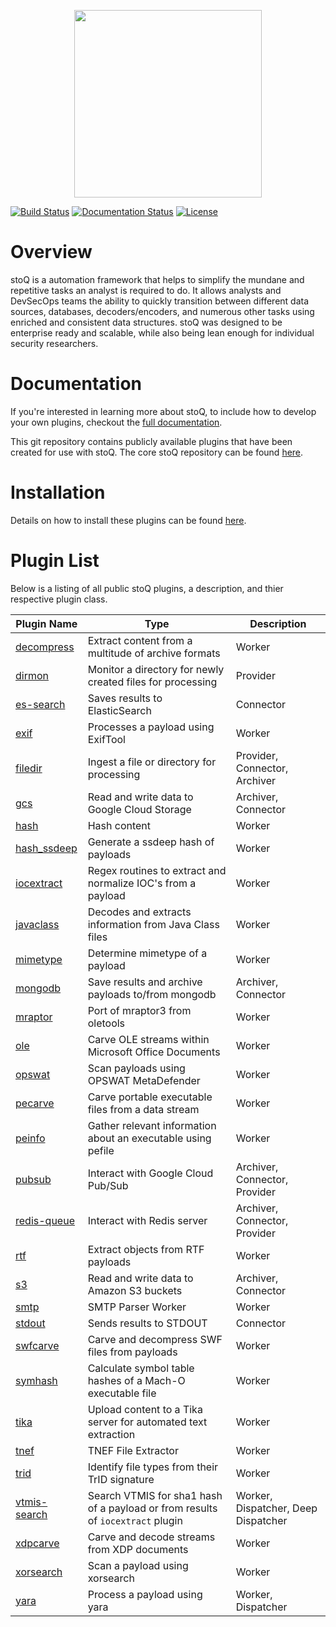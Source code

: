 <p align="center">
<img src="http://stoq.punchcyber.com/i/stoq.png" width="300"><br />
</p>

[![Build Status](https://travis-ci.org/PUNCH-Cyber/stoq-plugins-public.svg?branch=v2)](https://travis-ci.org/PUNCH-Cyber/stoq-plugins-public)
[![Documentation Status](https://readthedocs.org/projects/stoq-framework/badge/?version=v2)](https://stoq-framework.readthedocs.io/en/v2/)
[![License](https://img.shields.io/pypi/l/stoq-framework.svg)](https://pypi.org/project/stoq-framework/)

# Overview

stoQ is a automation framework that helps to simplify the mundane and repetitive
tasks an analyst is required to do. It allows analysts and DevSecOps teams the
ability to quickly transition between different data sources, databases,
decoders/encoders, and numerous other tasks using enriched and consistent data
structures. stoQ was designed to be enterprise ready and scalable, while also being
lean enough for individual security researchers.

# Documentation

If you're interested in learning more about stoQ, to include how to develop your
own plugins, checkout the [full documentation](https://stoq-framework.readthedocs.io/).

This git repository contains publicly available plugins that have been created
for use with stoQ. The core stoQ repository can be found [here](https://github.com/PUNCH-Cyber/stoq).

# Installation

Details on how to install these plugins can be found [here](https://stoq-framework.readthedocs.io/en/latest/installation.html#installing-plugins).

# Plugin List

Below is a listing of all public stoQ plugins, a description, and thier respective plugin class.

| Plugin Name                   | Type                                                                           | Description                         |
| ----------------------------- | ------------------------------------------------------------------------------ | ----------------------------------- |
| [decompress](decompress/)     | Extract content from a multitude of archive formats                            | Worker                              |
| [dirmon](dirmon/)             | Monitor a directory for newly created files for processing                     | Provider                            |
| [es-search](es-search/)       | Saves results to ElasticSearch                                                 | Connector                           |
| [exif](exif/)                 | Processes a payload using ExifTool                                             | Worker                              |
| [filedir](filedir/)           | Ingest a file or directory for processing                                      | Provider, Connector, Archiver       |
| [gcs](gcs/)                   | Read and write data to Google Cloud Storage                                    | Archiver, Connector                 |
| [hash](hash/)                 | Hash content                                                                   | Worker                              |
| [hash_ssdeep](hash_ssdeep/)   | Generate a ssdeep hash of payloads                                             | Worker                              |
| [iocextract](iocextract/)     | Regex routines to extract and normalize IOC's from a payload                   | Worker                              |
| [javaclass](javaclass/)       | Decodes and extracts information from Java Class files                         | Worker                              |
| [mimetype](mimetype/)         | Determine mimetype of a payload                                                | Worker                              |
| [mongodb](mongodb/)           | Save results and archive payloads to/from mongodb                              | Archiver, Connector                 |
| [mraptor](mraptor/)           | Port of mraptor3 from oletools                                                 | Worker                              |
| [ole](ole/)                   | Carve OLE streams within Microsoft Office Documents                            | Worker                              |
| [opswat](opswat/)             | Scan payloads using OPSWAT MetaDefender                                        | Worker                              |
| [pecarve](pecarve/)           | Carve portable executable files from a data stream                             | Worker                              |
| [peinfo](peinfo/)             | Gather relevant information about an executable using pefile                   | Worker                              |
| [pubsub](pubsub/)             | Interact with Google Cloud Pub/Sub                                             | Archiver, Connector, Provider       |
| [redis-queue](redis-queue/)   | Interact with Redis server                                                     | Archiver, Connector, Provider       |
| [rtf](rtf/)                   | Extract objects from RTF payloads                                              | Worker                              |
| [s3](s3/)                     | Read and write data to Amazon S3 buckets                                       | Archiver, Connector                 |
| [smtp](smtp/)                 | SMTP Parser Worker                                                             | Worker                              |
| [stdout](stdout/)             | Sends results to STDOUT                                                        | Connector                           |
| [swfcarve](swfcarve/)         | Carve and decompress SWF files from payloads                                   | Worker                              |
| [symhash](symhash/)           | Calculate symbol table hashes of a Mach-O executable file                      | Worker                              |
| [tika](tika/)                 | Upload content to a Tika server for automated text extraction                  | Worker                              |
| [tnef](tnef/)                 | TNEF File Extractor                                                            | Worker                              |
| [trid](trid/)                 | Identify file types from their TrID signature                                  | Worker                              |
| [vtmis-search](vtmis-search/) | Search VTMIS for sha1 hash of a payload or from results of `iocextract` plugin | Worker, Dispatcher, Deep Dispatcher |
| [xdpcarve](xdpcarve)          | Carve and decode streams from XDP documents                                    | Worker                              |
| [xorsearch](xorsearch/)       | Scan a payload using xorsearch                                                 | Worker                              |
| [yara](yara/)                 | Process a payload using yara                                                   | Worker, Dispatcher                  |

